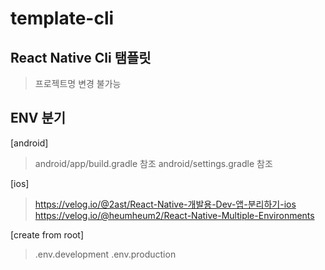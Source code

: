 # template-cli

## React Native Cli 탬플릿
> 프로젝트명 변경 불가능


## ENV 분기

[android]
> android/app/build.gradle 참조
> android/settings.gradle 참조

[ios]
> https://velog.io/@2ast/React-Native-개발용-Dev-앱-분리하기-ios
> https://velog.io/@heumheum2/React-Native-Multiple-Environments

[create from root]
> .env.development
> .env.production

